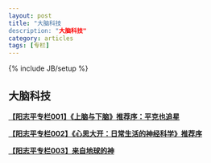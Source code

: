 ```yaml
---
layout: post
title: "大脑科技
description: "大脑科技"
category: articles
tags: [专栏]
---
```

{% include JB/setup %}

## 大脑科技

[**【阳志平专栏001】《上脑与下脑》推荐序：平克也追星**](http://mp.weixin.qq.com/s?__biz=MzA3Mjk0MTcyNg==&mid=202172780&idx=1&sn=24c8c3f653073d2f4b182b1ef62e59e9#rd)

[**【阳志平专栏002】《心思大开：日常生活的神经科学》推荐序**](http://mp.weixin.qq.com/s?__biz=MzA3Mjk0MTcyNg==&mid=202367005&idx=1&sn=01dbddeb5336e2585a3714900803ad9e#rd)

[**【阳志平专栏003】来自地球的神**](http://mp.weixin.qq.com/s?__biz=MzA3Mjk0MTcyNg==&mid=202736187&idx=1&sn=8ac29792be7d9890ca04cea73d0d7901#rd)

